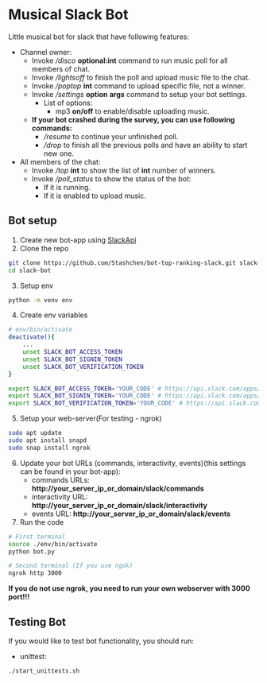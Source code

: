 # Musical Slack Bot
Little musical bot for slack that have following features:
* Channel owner:
	* Invoke */disco* **optional:int** command to run music poll for all members of chat.
	* Invoke */lightsoff* to finish the poll and upload music file to the chat.
	* Invoke */poptop* **int** command to upload specific file, not a winner.
	* Invoke */settings* **option** **args** command to setup your bot settings.
		* List of options:
			* mp3 **on/off** to enable/disable uploading music.
	* **If your bot crashed during the survey, you can use following commands:**
		* */resume* to continue your unfinished poll.
		* */drop* to finish all the previous polls and have an ability to start new one.
* All members of the chat:
	* Invoke */top* **int** to show the list of **int** number of winners.
	* Invoke */poll_status* to show the status of the bot:
		* If it is running.
		* If it is enabled to upload music.

## Bot setup
1. Create new bot-app using [SlackApi](https://api.slack.com/apps)
2. Clone the repo
```bash
git clone https://github.com/Stashchen/bot-top-ranking-slack.git slack-bot
cd slack-bot 
```
3. Setup env
```bash
python -m venv env
```
4. Create env variables
```bash
# env/bin/activate
deactivate(){
	...
	unset SLACK_BOT_ACCESS_TOKEN
    unset SLACK_BOT_SIGNIN_TOKEN
    unset SLACK_BOT_VERIFICATION_TOKEN
}

export SLACK_BOT_ACCESS_TOKEN='YOUR_CODE' # https://api.slack.com/apps/YOUR_BOT_APP_ID/oauth?
export SLACK_BOT_SIGNIN_TOKEN='YOUR_CODE' # https://api.slack.com/apps/YOUR_BOT_APP_ID
export SLACK_BOT_VERIFICATION_TOKEN='YOUR_CODE' # https://api.slack.com/apps/YOUR_BOT_APP_ID
```
5. Setup your web-server(For testing - ngrok)
```bash
sudo apt update
sudo apt install snapd
sudo snap install ngrok 
```
6. Update your bot URLs (commands, interactivity, events)(this settings can be found in your bot-app):
	* commands URLs: **http://your_server_ip_or_domain/slack/commands**
	* interactivity URL: **http://your_server_ip_or_domain/slack/interactivity**
	* events URL: **http://your_server_ip_or_domain/slack/events**
7. Run the code
```bash
# First terminal
source ./env/bin/activate
python bot.py

# Second terminal (If you use ngok)
ngrok http 3000
```
**If you do not use ngrok, you need to run your own webserver with 3000 port!!!** 

## Testing Bot
If you would like to test bot functionality, you should run:
* unittest:
```bash
./start_unittests.sh
```
